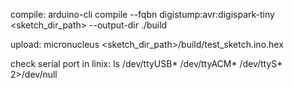 compile:
arduino-cli compile --fqbn digistump:avr:digispark-tiny <sketch_dir_path> --output-dir ./build

upload:
micronucleus <sketch_dir_path>/build/test_sketch.ino.hex

check serial port in linix:
ls /dev/ttyUSB* /dev/ttyACM* /dev/ttyS* 2>/dev/null